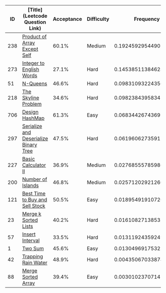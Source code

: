 |ID|[Title](Leetcode Question Link)|Acceptance|Difficulty|Frequency|
|----|-----|----|---|---|
|238|[Product of Array Except Self]( https://leetcode.com/problems/product-of-array-except-self)|60.1%|Medium|0.1924592954490137|
|273|[Integer to English Words]( https://leetcode.com/problems/integer-to-english-words)|27.1%|Hard|0.1453851138462884|
|51|[N-Queens]( https://leetcode.com/problems/n-queens)|46.6%|Hard|0.09831093224356313|
|218|[The Skyline Problem]( https://leetcode.com/problems/the-skyline-problem)|34.6%|Hard|0.09823843958341322|
|706|[Design HashMap]( https://leetcode.com/problems/design-hashmap)|61.3%|Easy|0.0683442674369718|
|297|[Serialize and Deserialize Binary Tree]( https://leetcode.com/problems/serialize-and-deserialize-binary-tree)|47.5%|Hard|0.061960627359177074|
|227|[Basic Calculator II]( https://leetcode.com/problems/basic-calculator-ii)|36.9%|Medium|0.027685557859864054|
|200|[Number of Islands]( https://leetcode.com/problems/number-of-islands)|46.8%|Medium|0.025712029212602353|
|121|[Best Time to Buy and Sell Stock]( https://leetcode.com/problems/best-time-to-buy-and-sell-stock)|50.5%|Easy|0.018954919107260947|
|23|[Merge k Sorted Lists]( https://leetcode.com/problems/merge-k-sorted-lists)|40.2%|Hard|0.016108271385328228|
|57|[Insert Interval]( https://leetcode.com/problems/insert-interval)|33.5%|Hard|0.013119243592498872|
|1|[Two Sum]( https://leetcode.com/problems/two-sum)|45.6%|Easy|0.013049691753224608|
|42|[Trapping Rain Water]( https://leetcode.com/problems/trapping-rain-water)|48.9%|Hard|0.004350670338744988|
|88|[Merge Sorted Array]( https://leetcode.com/problems/merge-sorted-array)|39.4%|Easy|0.0030102370714243072|
